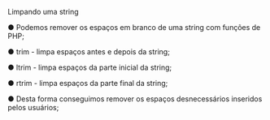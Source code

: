 Limpando uma string

● Podemos remover os espaços em branco de uma string com funções de
PHP;

● trim - limpa espaços antes e depois da string;

● ltrim - limpa espaços da parte inicial da string;

● rtrim - limpa espaços da parte final da string;

● Desta forma conseguimos remover os espaços desnecessários inseridos
pelos usuários;